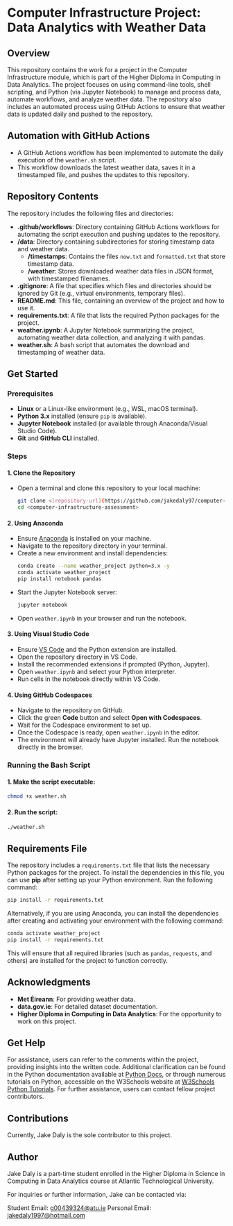 # Computer Infrastructure Project: Data Analytics with Weather Data  

## Overview  
This repository contains the work for a project in the Computer Infrastructure module, which is part of the Higher Diploma in Computing in Data Analytics. The project focuses on using command-line tools, shell scripting, and Python (via Jupyter Notebook) to manage and process data, automate workflows, and analyze weather data. The repository also includes an automated process using GitHub Actions to ensure that weather data is updated daily and pushed to the repository.

## Automation with GitHub Actions  
- A GitHub Actions workflow has been implemented to automate the daily execution of the `weather.sh` script.  
- This workflow downloads the latest weather data, saves it in a timestamped file, and pushes the updates to this repository.

## Repository Contents  
The repository includes the following files and directories:
- **.github/workflows**: Directory containing GitHub Actions workflows for automating the script execution and pushing updates to the repository.
- **/data**: Directory containing subdirectories for storing timestamp data and weather data.
  - **/timestamps**: Contains the files `now.txt` and `formatted.txt` that store timestamp data.
  - **/weather**: Stores downloaded weather data files in JSON format, with timestamped filenames.
- **.gitignore**: A file that specifies which files and directories should be ignored by Git (e.g., virtual environments, temporary files).
- **README.md**: This file, containing an overview of the project and how to use it.
- **requirements.txt**: A file that lists the required Python packages for the project.
- **weather.ipynb**: A Jupyter Notebook summarizing the project, automating weather data collection, and analyzing it with pandas.
- **weather.sh**: A bash script that automates the download and timestamping of weather data.

## Get Started  

### Prerequisites  
- **Linux** or a Linux-like environment (e.g., WSL, macOS terminal).  
- **Python 3.x** installed (ensure `pip` is available).  
- **Jupyter Notebook** installed (or available through Anaconda/Visual Studio Code).  
- **Git** and **GitHub CLI** installed.  

### Steps  

#### 1. Clone the Repository  
- Open a terminal and clone this repository to your local machine:  
  ```bash  
  git clone <[repository-url](https://github.com/jakedaly97/computer-infrastructure-assessment)>  
  cd <computer-infrastructure-assessment>  
  ```  

#### 2. Using Anaconda  
- Ensure [Anaconda](https://anaconda.org/anaconda/python) is installed on your machine.  
- Navigate to the repository directory in your terminal.  
- Create a new environment and install dependencies:  
  ```bash  
  conda create --name weather_project python=3.x -y  
  conda activate weather_project  
  pip install notebook pandas  
  ```  
- Start the Jupyter Notebook server:  
  ```bash  
  jupyter notebook  
  ```  
- Open `weather.ipynb` in your browser and run the notebook.  

#### 3. Using Visual Studio Code  
- Ensure [VS Code](https://code.visualstudio.com/) and the Python extension are installed.  
- Open the repository directory in VS Code.  
- Install the recommended extensions if prompted (Python, Jupyter).  
- Open `weather.ipynb` and select your Python interpreter.  
- Run cells in the notebook directly within VS Code.  

#### 4. Using GitHub Codespaces  
- Navigate to the repository on GitHub.  
- Click the green **Code** button and select **Open with Codespaces**.  
- Wait for the Codespace environment to set up.  
- Once the Codespace is ready, open `weather.ipynb` in the editor.  
- The environment will already have Jupyter installed. Run the notebook directly in the browser.  

### Running the Bash Script  
#### 1. Make the script executable:  
  ```bash  
  chmod +x weather.sh  
  ```  
#### 2. Run the script:  
  ```bash  
  ./weather.sh  
  ```  
## Requirements File  

The repository includes a `requirements.txt` file that lists the necessary Python packages for the project. To install the dependencies in this file, you can use **pip** after setting up your Python environment. Run the following command:

```bash
pip install -r requirements.txt
```

Alternatively, if you are using Anaconda, you can install the dependencies after creating and activating your environment with the following command:

```bash
conda activate weather_project
pip install -r requirements.txt
```

This will ensure that all required libraries (such as `pandas`, `requests`, and others) are installed for the project to function correctly.
## Acknowledgments  
- **Met Éireann**: For providing weather data.  
- **data.gov.ie**: For detailed dataset documentation.  
- **Higher Diploma in Computing in Data Analytics**: For the opportunity to work on this project.  

## Get Help

For assistance, users can refer to the comments within the project, providing insights into the written code. Additional clarification can be found in the Python documentation available at [Python Docs](https://docs.python.org/3/), or through numerous tutorials on Python, accessible on the W3Schools website at [W3Schools Python Tutorials](https://www.w3schools.com/python/default.asp). For further assistance, users can contact fellow project contributors.

## Contributions

Currently, Jake Daly is the sole contributor to this project.

## Author

Jake Daly is a part-time student enrolled in the Higher Diploma in Science in Computing in Data Analytics course at Atlantic Technological University.

For inquiries or further information, Jake can be contacted via:

Student Email: g00439324@atu.ie
Personal Email: jakedaly1997@hotmail.com
